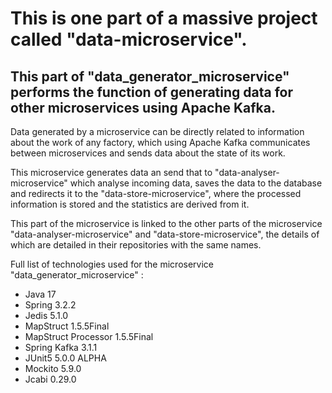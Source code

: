 # This is one part of a massive project called "data-microservice".
## This part of "data_generator_microservice" performs the function of generating data for other microservices using Apache Kafka.

Data generated by a microservice can be directly related to information about the work of any factory,
which using Apache Kafka communicates between microservices and sends data about the state of its work.

This microservice generates data an send that to "data-analyser-microservice" which analyse incoming data, saves the data to the database and redirects it to the "data-store-microservice", where the processed information is stored and the statistics are derived from it.

This part of the microservice is linked to the other parts of the microservice "data-analyser-microservice"
and "data-store-microservice", the details of which are detailed in their repositories with the same names.

Full list of technologies used for the microservice "data_generator_microservice" : 
 - Java 17 
 - Spring 3.2.2 
 - Jedis 5.1.0 
 - MapStruct 1.5.5Final 
 - MapStruct Processor 1.5.5Final 
 - Spring Kafka 3.1.1
 - JUnit5 5.0.0 ALPHA
 - Mockito 5.9.0
 - Jcabi 0.29.0